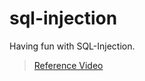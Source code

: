 # sql-injection
Having fun with SQL-Injection.
> [Reference Video][reference]

[reference]: https://youtu.be/ciNHn38EyRc
